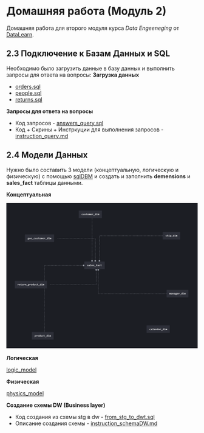 <a id="up"></a>
# Домашняя работа (Модуль 2)
Домашняя работа для второго модуля курса _Data Engeeneging_ от [DataLearn](https://datalearn.ru/).
## 2.3 Подключение к Базам Данных и SQL
Необходимо было загрузить данные в базу данных и выполнить запросы для ответа на вопросы:
__Загрузка данных__
- [orders.sql](https://github.com/sadokhin/DE-101/blob/72445cb4f0e1bdfacb592d0c1908a2b6783c46d8/Module%202/orders.sql) 
- [people.sql](https://github.com/sadokhin/DE-101/blob/72445cb4f0e1bdfacb592d0c1908a2b6783c46d8/Module%202/people.sql)
- [returns.sql](https://github.com/sadokhin/DE-101/blob/72445cb4f0e1bdfacb592d0c1908a2b6783c46d8/Module%202/returns.sql)

__Запросы для ответа на вопросы__
- Код запросов - [answers_query.sql](https://github.com/sadokhin/DE-101/blob/72445cb4f0e1bdfacb592d0c1908a2b6783c46d8/Module%202/answers_query.sql)
- Код + Скрины + Инстркуции для выполнения запросов - [instruction_query.md](https://github.com/sadokhin/DE-101/blob/72445cb4f0e1bdfacb592d0c1908a2b6783c46d8/Module%202/instruction_query.md)
## 2.4 Модели Данных
Нужно было составить 3 модели (концептуальную, логическую и физическую) с помощью [sqlDBM](https://sqldbm.com/Home/) и создать и заполнить __demensions__ и __sales_fact__ таблицы данными.

__Концептуальная__

![concept_model](https://github.com/sadokhin/DE-101/blob/e56ed157e769a574aa45e2d782e0e777184ab8af/Module%202/concept_model.png)

__Логическая__

[logic_model](https://github.com/sadokhin/DE-101/blob/e56ed157e769a574aa45e2d782e0e777184ab8af/Module%202/logic_model.png)

__Физическая__

[physics_model](https://github.com/sadokhin/DE-101/blob/e56ed157e769a574aa45e2d782e0e777184ab8af/Module%202/phisics_model.png)

__Создание схемы DW (Business layer)__
- Код создания из схемы stg в dw - [from_stg_to_dwt.sql](https://github.com/sadokhin/DE-101/blob/e56ed157e769a574aa45e2d782e0e777184ab8af/Module%202/from_stg_to_dwt.sql)
- Описание создания схемы - [instruction_schemaDW.md](https://github.com/sadokhin/DE-101/blob/e56ed157e769a574aa45e2d782e0e777184ab8af/Module%202/instruction_schemaDW.md)

